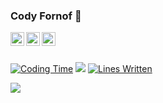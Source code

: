 ### Cody Fornof 🧸
<a href="https://twitter.com/Cody_James8">
  <img align="left" alt="Cody Fornof's Twitter" width="22px" src="https://raw.githubusercontent.com/peterthehan/peterthehan/master/assets/twitter.svg" />
</a>
<a href="https://www.linkedin.com/in/cody-fornof-47975a198/">
  <img align="left" alt="Cody Fornof's LinkedIN" width="22px" src="https://raw.githubusercontent.com/peterthehan/peterthehan/master/assets/linkedin.svg" />
</a>
<a href="https://leetcode.com/CodyFornof/">
  <img align="left" alt="Cody Fornof's Leetcode" width="22px" src="https://leetcode.com/_next/static/images/logo-dark-c96c407d175e36c81e236fcfdd682a0b.png" />
</a>

<br>
<br>

[![Coding Time](https://img.shields.io/badge/code%20time-00%3A05-blue.svg)](https://wakatime.com/@CodyFornof)
<img src="https://visitor-badge.glitch.me/badge?page_id=CodyFornof.CodyFornof" />
[![Lines Written](https://img.shields.io/badge/lines%20written-%E2%89%A5%200-blue.svg)](https://github.com/CodyFornof)

<a href="https://wakatime.com"><img src="https://wakatime.com/share/@32130c20-64f0-4429-902f-883d1ba0450d/7709a231-d0e2-4e50-a285-da5fdefd2257.png" /></a>


<!--START_SECTION:waka-->
<!--END_SECTION:waka-->
<!--
**CodyFornof/CodyFornof** is a ✨ _special_ ✨ repository because its `README.md` (this file) appears on your GitHub profile.
Here are some ideas to get you started:
- 🔭 I’m currently working on ...
- 🌱 I’m currently learning ...
- 👯 I’m looking to collaborate on ...
- 🤔 I’m looking for help with ...
- 💬 Ask me about ...
- 📫 How to reach me: ...
- 😄 Pronouns: ...
- ⚡ Fun fact: ...
-->
